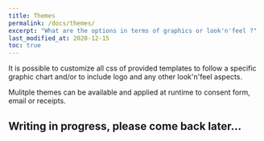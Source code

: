```yaml
---
title: Themes
permalink: /docs/themes/
excerpt: "What are the options in terms of graphics or look'n'feel ?"
last_modified_at: 2020-12-15
toc: true
---
```


It is possible to customize all css of provided templates to follow a specific graphic chart and/or to include logo and any other look'n'feel aspects.

Mulitple themes can be available and applied at runtime to consent form, email or receipts.

## Writing in progress, please come back later...
